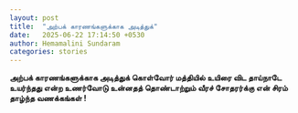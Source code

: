 ```yaml
---
layout: post
title:  "அற்பக் காரணங்களுக்காக அடித்துக்"
date:   2025-06-22 17:14:50 +0530
author: Hemamalini Sundaram
categories: stories
---
```


**அற்பக் காரணங்களுக்காக அடித்துக் கொள்வோர் மத்தியில் உயிரை விட தாய்நாடே உயர்ந்தது என்ற
உணர்வோடு உன்னதத் தொண்டாற்றும் வீரச் சோதரர்க்கு என் சிரம் தாழ்ந்த வணக்கங்கள் !**
